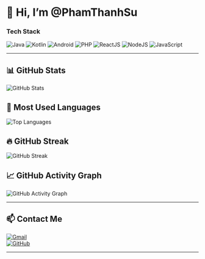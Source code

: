 # 👋 Hi, I’m @PhamThanhSu  

### Tech Stack
![Java](https://img.shields.io/badge/Java-ED8B00?style=for-the-badge&logo=java&logoColor=white)
![Kotlin](https://img.shields.io/badge/Kotlin-0095D5?style=for-the-badge&logo=kotlin&logoColor=white)
![Android](https://img.shields.io/badge/Android-3DDC84?style=for-the-badge&logo=android&logoColor=white)
![PHP](https://img.shields.io/badge/PHP-777BB4?style=for-the-badge&logo=php&logoColor=white)
![ReactJS](https://img.shields.io/badge/React-20232A?style=for-the-badge&logo=react&logoColor=61DAFB)
![NodeJS](https://img.shields.io/badge/Node.js-43853D?style=for-the-badge&logo=node.js&logoColor=white)
![JavaScript](https://img.shields.io/badge/JavaScript-F7DF1E?style=for-the-badge&logo=javascript&logoColor=black)

---

## 📊 GitHub Stats  
![GitHub Stats](https://github-readme-stats.vercel.app/api?username=PhamThanhSu&show_icons=true&theme=dark)  

## 📌 Most Used Languages  
![Top Languages](https://github-readme-stats.vercel.app/api/top-langs/?username=PhamThanhSu&layout=compact&theme=dark)  

## 🔥 GitHub Streak  
![GitHub Streak](https://streak-stats.demolab.com/?user=PhamThanhSu&theme=dark)  

## 📈 GitHub Activity Graph  
![GitHub Activity Graph](https://github-readme-activity-graph.cyclic.app/graph?username=PhamThanhSu&theme=github-dark)  

---

## 📫 Contact Me  
[![Gmail](https://img.shields.io/badge/Gmail-D14836?style=for-the-badge&logo=gmail&logoColor=white)](mailto:psu95228@gmail.com)  
[![GitHub](https://img.shields.io/badge/GitHub-181717?style=for-the-badge&logo=github&logoColor=white)](https://github.com/PhamThanhSu)  

---
